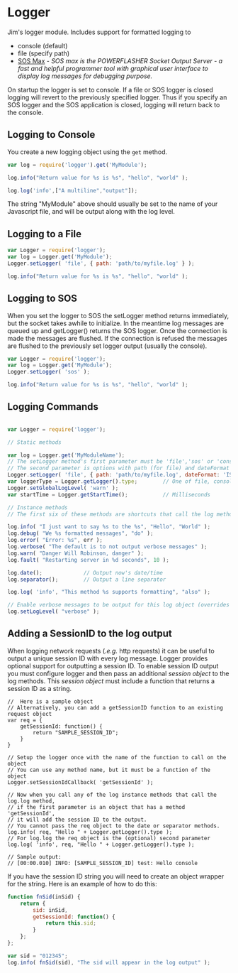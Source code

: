 # Logger #

Jim's logger module. Includes support for formatted logging to

- console (default)
- file (specify path)
- [SOS Max](http://www.sos.powerflasher.com/developer-tools/sosmax/home/) - _SOS max is the POWERFLASHER Socket Output Server - a fast and helpful programmer tool with graphical
user interface to display log messages for debugging purpose._

On startup the logger is set to console.
If a file or SOS logger is closed logging will revert to the previously specified logger.
Thus if you specify an SOS logger and the SOS application is closed, logging will return back to the console.

## Logging to Console ##

You create a new logging object using the ```get``` method.

```javascript
var log = require('logger').get('MyModule');

log.info("Return value for %s is %s", "hello", "world" );

log.log('info',["A multiline","output"]);
```

The string "MyModule" above should usually be set to the name of your Javascript file, and will be output
along with the log level.


## Logging to a File ##

```javascript
var Logger = require('logger');
var log = Logger.get('MyModule');
Logger.setLogger( 'file', { path: 'path/to/myfile.log' } );

log.info("Return value for %s is %s", "hello", "world" );
```

## Logging to SOS ##

When you set the logger to SOS the setLogger method returns immediately, but the socket takes awhile to
initialize. In the meantime log messages are queued up and getLogger() returns the SOS logger. Once the
connection is made the messages are flushed. If the connection is refused the messages are flushed to the
previously set logger output (usually the console).

```javascript
var Logger = require('logger');
var log = Logger.get('MyModule');
Logger.setLogger( 'sos' );

log.info("Return value for %s is %s", "hello", "world" );
```

## Logging Commands ##

```javascript

var Logger = require('logger');

// Static methods

var log = Logger.get('MyModuleName');
// The setLogger method's first parameter must be 'file','sos' or 'console'
// The second parameter is options with path (for file) and dateFormat of ISO or formatMS (default)
Logger.setLogger( 'file', { path: 'path/to/myfile.log', dateFormat: 'ISO' } );
var loggerType = Logger.getLogger().type;        // One of file, console or sos
Logger.setGlobalLogLevel( 'warn' );
var startTime = Logger.getStartTime();           // Milliseconds

// Instance methods
// The first six of these methods are shortcuts that call the log method

log.info( "I just want to say %s to the %s", "Hello", "World" );
log.debug( "We %s formatted messages", "do" );
log.error( "Error: %s", err );
log.verbose( "The default is to not output verbose messages" );
log.warn( "Danger Will Robinson, danger" );
log.fault( "Restarting server in %d seconds", 10 );

log.date();             // Output now's date/time
log.separator();        // Output a line separator

log.log( 'info', "This method %s supports formatting", "also" );

// Enable verbose messages to be output for this log object (overrides global setting)
log.setLogLevel( "verbose" );
```

## Adding a SessionID to the log output ##

When logging network requests (_.e.g._ http requests) it can be useful to output a unique session ID
with every log message. Logger provides optional support for outputting a session ID. To enable
session ID output you must configure logger and then pass an additional _session object_ to the log methods.
This _session object_ must include a function that returns a session ID as a string.

```
//  Here is a sample object
// Alternatively, you can add a getSessionID function to an existing request object
var req = {
    getSessionId: function() {
        return "SAMPLE_SESSION_ID";
    }
}

// Setup the logger once with the name of the function to call on the object
// You can use any method name, but it must be a function of the object
Logger.setSessionIdCallback( 'getSessionId' );

// Now when you call any of the log instance methods that call the log.log method,
// if the first parameter is an object that has a method 'getSessionId',
// it will add the session ID to the output.
// You cannot pass the req object to the date or separator methods.
log.info( req, "Hello " + Logger.getLogger().type );
// For log.log the req object is the (optional) second parameter
log.log( 'info', req, "Hello " + Logger.getLogger().type );

// Sample output:
// [00:00.010] INFO: [SAMPLE_SESSION_ID] test: Hello console
```

If you have the session ID string you will need to create an object wrapper for the string.
Here is an example of how to do this:

```javascript
function fnSid(inSid) {
    return {
        sid: inSid,
        getSessionId: function() {
            return this.sid;
        }
    };
};

var sid = "012345";
log.info( fnSid(sid), "The sid will appear in the log output" );
```